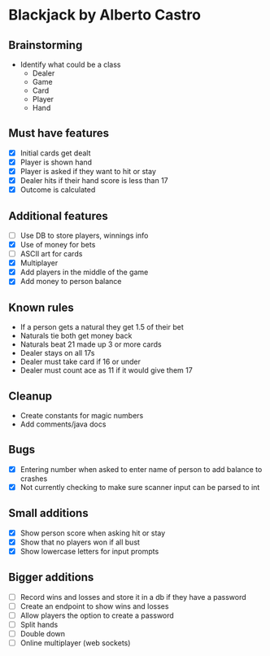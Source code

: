 # Blackjack by Alberto Castro

## Brainstorming

- Identify what could be a class
    - Dealer
    - Game
    - Card
    - Player
    - Hand

## Must have features

- [x] Initial cards get dealt
- [x] Player is shown hand
- [x] Player is asked if they want to hit or stay
- [x] Dealer hits if their hand score is less than 17
- [x] Outcome is calculated

## Additional features

- [ ] Use DB to store players, winnings info
- [x] Use of money for bets
- [ ] ASCII art for cards
- [x] Multiplayer
- [x] Add players in the middle of the game
- [x] Add money to person balance

## Known rules

- If a person gets a natural they get 1.5 of their bet
- Naturals tie both get money back
- Naturals beat 21 made up 3 or more cards
- Dealer stays on all 17s
- Dealer must take card if 16 or under
- Dealer must count ace as 11 if it would give them 17

## Cleanup

- Create constants for magic numbers
- Add comments/java docs

## Bugs

- [x] Entering number when asked to enter name of person to add balance to crashes
- [x] Not currently checking to make sure scanner input can be parsed to int

## Small additions

- [x] Show person score when asking hit or stay
- [x] Show that no players won if all bust
- [x] Show lowercase letters for input prompts

## Bigger additions

- [ ] Record wins and losses and store it in a db if they have a password
- [ ] Create an endpoint to show wins and losses
- [ ] Allow players the option to create a password
- [ ] Split hands
- [ ] Double down
- [ ] Online multiplayer (web sockets)